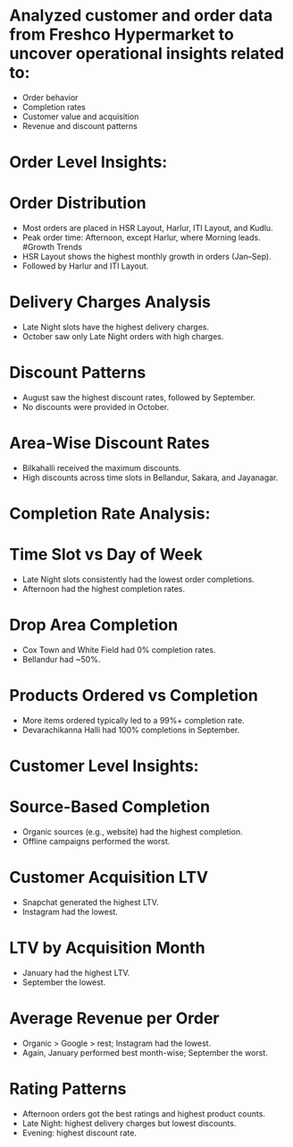# Analyzed customer and order data from Freshco Hypermarket to uncover operational insights related to:
- Order behavior
- Completion rates
- Customer value and acquisition
- Revenue and discount patterns

# Order Level Insights:

# Order Distribution
- Most orders are placed in HSR Layout, Harlur, ITI Layout, and Kudlu.
- Peak order time: Afternoon, except Harlur, where Morning leads.
#Growth Trends
- HSR Layout shows the highest monthly growth in orders (Jan–Sep).
- Followed by Harlur and ITI Layout.
# Delivery Charges Analysis
- Late Night slots have the highest delivery charges.
- October saw only Late Night orders with high charges.
# Discount Patterns
- August saw the highest discount rates, followed by September.
- No discounts were provided in October.
# Area-Wise Discount Rates
- Bilkahalli received the maximum discounts.
- High discounts across time slots in Bellandur, Sakara, and Jayanagar.

# Completion Rate Analysis:

# Time Slot vs Day of Week
- Late Night slots consistently had the lowest order completions.
- Afternoon had the highest completion rates.
# Drop Area Completion
- Cox Town and White Field had 0% completion rates.
- Bellandur had ~50%.
# Products Ordered vs Completion
- More items ordered typically led to a 99%+ completion rate.
- Devarachikanna Halli had 100% completions in September.

# Customer Level Insights:

# Source-Based Completion
- Organic sources (e.g., website) had the highest completion.
- Offline campaigns performed the worst.
# Customer Acquisition LTV
- Snapchat generated the highest LTV.
- Instagram had the lowest.
# LTV by Acquisition Month
- January had the highest LTV.
- September the lowest.
# Average Revenue per Order
- Organic > Google > rest; Instagram had the lowest.
- Again, January performed best month-wise; September the worst.
# Rating Patterns
- Afternoon orders got the best ratings and highest product counts.
- Late Night: highest delivery charges but lowest discounts.
- Evening: highest discount rate.
